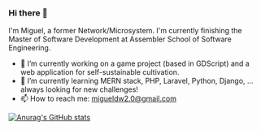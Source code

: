 ### Hi there 👋

I'm Miguel, a former Network/Microsystem. I'm currently finishing the Master of Software Development at Assembler School of Software Engineering.

- 🔭 I’m currently working on a game project (based in GDScript) and a web application for self-sustainable cultivation.
- 🌱 I’m currently learning MERN stack, PHP, Laravel, Python, Django, ... always looking for new challenges!
- 📫 How to reach me: migueldw2.0@gmail.com


[![Anurag's GitHub stats](https://github-readme-stats.vercel.app/api?username=MiguelPerezMartinez)](https://github.com/anuraghazra/github-readme-stats)
